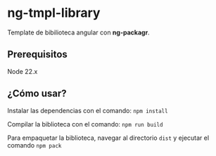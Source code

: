 # ng-tmpl-library

Template de bibilioteca angular con **ng-packagr**.

## Prerequisitos

Node 22.x

## ¿Cómo usar?

Instalar las dependencias con el comando: `npm install`

Compilar la biblioteca con el comando: `npm run build`

Para empaquetar la biblioteca, navegar al directorio `dist` y ejecutar el comando `npm pack`